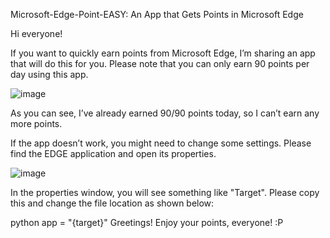 Microsoft-Edge-Point-EASY: An App that Gets Points in Microsoft Edge

Hi everyone!

If you want to quickly earn points from Microsoft Edge, I’m sharing an app that will do this for you. Please note that you can only earn 90 points per day using this app.

![image](https://user-images.githubusercontent.com/116718014/215337317-17cfd3c2-d77a-495f-b4e7-8d0fee6ad2cf.png)

As you can see, I’ve already earned 90/90 points today, so I can’t earn any more points.

If the app doesn’t work, you might need to change some settings. Please find the EDGE application and open its properties.

![image](https://user-images.githubusercontent.com/116718014/215337570-56bc41b9-234d-46e5-81c4-acf3089bab5d.png)

In the properties window, you will see something like "Target". Please copy this and change the file location as shown below:

python
app = "{target}"
Greetings! Enjoy your points, everyone! :P




